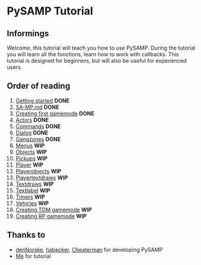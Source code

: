 # PySAMP Tutorial

## Informings

Welcome, this tutorial will teach you how to use PySAMP. During the tutorial you will learn all the functions, learn how to work with callbacks. This tutorial is designed for beginners, but will also be useful for experienced users.

## Order of reading

1. [Getting started](https://github.com/Ykpauneu/PySAMP-Tutorial/blob/master/1.%20Getting%20started.md) **DONE**
2. [SA-MP.md](https://github.com/Ykpauneu/PySAMP-Tutorial/blob/master/2.%20SA-MP.md) **DONE**
3. [Creating first gamemode](https://github.com/Ykpauneu/PySAMP-Tutorial/blob/master/3.%20Creating%20first%20gamemode.md) **DONE**
4. [Actors](https://github.com/Ykpauneu/PySAMP-Tutorial/blob/master/4.%20Actors.md) **DONE**
5. [Commands](https://github.com/Ykpauneu/PySAMP-Tutorial/blob/master/5.%20Commands.md) **DONE**
6. [Dialog](https://github.com/Ykpauneu/PySAMP-Tutorial/blob/master/6.%20Dialogs.md) **DONE**
7. [Gangzones](https://github.com/Ykpauneu/PySAMP-Tutorial/blob/master/7.%20Gangzones.md) **DONE**
8. [Menus](https://github.com/Ykpauneu/PySAMP-Tutorial/blob/master/8.%20Menus.md) **WIP**
9. [Objects](https://github.com/Ykpauneu/PySAMP-Tutorial/blob/master/9.%20Objects.md) **WIP**
10. [Pickups](https://github.com/Ykpauneu/PySAMP-Tutorial/blob/master/10.%20Pickups.md) **WIP**
11. [Player](https://github.com/Ykpauneu/PySAMP-Tutorial/blob/master/11.%20Player.md) **WIP**
12. [Playerobjects](https://github.com/Ykpauneu/PySAMP-Tutorial/blob/master/12.%20Playerobjects.md) **WIP**
13. [Playertextdraws](https://github.com/Ykpauneu/PySAMP-Tutorial/blob/master/13.%20Playertextdraws.md) **WIP**
14. [Textdraws](https://github.com/Ykpauneu/PySAMP-Tutorial/blob/master/14.%20Textdraws.md) **WIP**
15. [Textlabel](https://github.com/Ykpauneu/PySAMP-Tutorial/blob/master/15.%20Textlabels.md) **WIP**
16. [Timers](https://github.com/Ykpauneu/PySAMP-Tutorial/blob/master/16.%20Timers.md) **WIP**
17. [Vehicles](https://github.com/Ykpauneu/PySAMP-Tutorial/blob/master/17.%20Vehicles.md) **WIP**
18. [Creating TDM gamemode](https://github.com/Ykpauneu/PySAMP-Tutorial/blob/master/18.%20Creating%20TDM%20gamemode.md) **WIP**
19. [Creating RP gamemode](https://github.com/Ykpauneu/PySAMP-Tutorial/blob/master/19.%20Creating%20RP%20gamemode.md) **WIP**

## Thanks to

* [denNorske](https://github.com/dennorske), [habecker](https://github.com/habecker), [Cheaterman](https://github.com/Cheaterman) for developing PySAMP
* [Me](https://github.com/Ykpauneu) for tutorial
